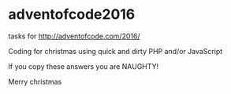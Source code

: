 # adventofcode2016
tasks for http://adventofcode.com/2016/

Coding for christmas using quick and dirty PHP and/or JavaScript

If you copy these answers you are NAUGHTY!

Merry christmas